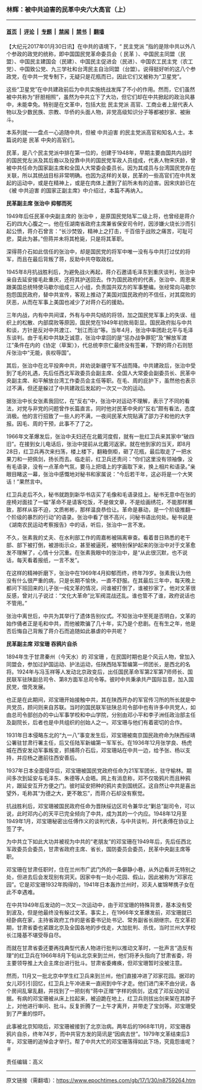 ### 林辉：被中共迫害的民革中央六大高官（上）

---

#### [首页](../../../..?n8759264) &nbsp;|&nbsp; [评论](../../../../../epoch-comment?n8759264) &nbsp;|&nbsp; [专题](../../../../../epoch-special?n8759264) &nbsp;|&nbsp; [禁闻](../../../../../epoch-news?n8759264) &nbsp;|&nbsp; [禁书](../../../../../books?n8759264) &nbsp;|&nbsp; [翻墙](https://github.com/gfw-breaker/nogfw/blob/master/README.md?n8759264)


<div class="post_content" id="artbody" itemprop="articleBody">
 <!-- article content begin -->
 <p>
  【大纪元2017年01月30日讯】在中共的语境下，“
  <ok href="https://www.epochtimes.com/gb/tag/%E6%B0%91%E4%B8%BB%E5%85%9A%E6%B4%BE.html">
   民主党派
  </ok>
  ”指的是除中共以外八个参政的政党的统称，即中国国民党革命委员会（
  <ok href="https://www.epochtimes.com/gb/tag/%E6%B0%91%E9%9D%A9.html">
   民革
  </ok>
  ）、中国民主同盟（民盟）、中国民主建国会（民建）、中国民主促进会（民进）、中国农工民主党（农工党）、中国致公党、九三学社和台湾民主自治同盟（台盟）。说得挺好听的这八个参政党，在中共一党专制下，无疑只是花瓶而已，因此它们又被称为“卫星党”。
 </p>
 <p>
  这些“卫星党”在中共建政前后为中共实施统战发挥了不小的作用。然而，它们虽然被中共称为“肝胆相照”，虽然为中共立下了大功，但它们却在中共掀起的政治风暴中，未能幸免。特别是在文革中，包括大批
  <ok href="https://www.epochtimes.com/gb/tag/%E6%B0%91%E4%B8%BB%E5%85%9A%E6%B4%BE.html">
   民主党派
  </ok>
  高官、工商业者上层代表人物以及少数民族、宗教、华侨的头面人物，非党高级知识分子等都被抄家、被揪斗。
 </p>
 <p>
  本系列就一一盘点一心追随中共，但被
  <ok href="https://www.epochtimes.com/gb/tag/%E4%B8%AD%E5%85%B1%E8%BF%AB%E5%AE%B3.html">
   中共迫害
  </ok>
  的民主党派高官和知名人士。本篇说的是
  <ok href="https://www.epochtimes.com/gb/tag/%E6%B0%91%E9%9D%A9.html">
   民革
  </ok>
  中央的高官们。
 </p>
 <p>
  民革，是八个民主党派中排在第一位的，创建于1948年，早期主要由国共内战时的国民党左派及其后裔以及投靠中共的国民党军政人员组成，代表人物宋庆龄，曾被中共任命为国家副主席和全国人大常委会委员长。因为其成员与台湾国民党存在关联，所以其统战目标非常明确。也因为这样的关联，民革的一些高官们在中共发起的运动中，或是在精神上，或是在肉体上遭到了前所未有的迫害。因宋庆龄已在《被
  <ok href="https://www.epochtimes.com/gb/tag/%E4%B8%AD%E5%85%B1%E8%BF%AB%E5%AE%B3.html">
   中共迫害
  </ok>
  的国家正副主席》中介绍过，本篇不再纳入。
 </p>
 <p>
  <strong>
   民革副主席
   <ok href="https://www.epochtimes.com/gb/tag/%E5%BC%A0%E6%B2%BB%E4%B8%AD.html">
    张治中
   </ok>
   抑郁而死
  </strong>
 </p>
 <p>
  1949年后任民革中央副主席的
  <ok href="https://www.epochtimes.com/gb/tag/%E5%BC%A0%E6%B2%BB%E4%B8%AD.html">
   张治中
  </ok>
  ，是原国民党陆军二级上将，也曾经是蒋介石的四大心腹之一。他在任湖南省政府主席兼省保安司令时，因涉嫌火烧长沙而引起公愤，蒋介石曾言：“长沙焚毁，精神上之打击，千百倍于战败之痛苦，可耻可悲，莫此为甚。”但蒋并未将其枪毙，只是将其革职。
 </p>
 <p>
  深得蒋介石如此信任的张治中，却是国民党的将军中唯一没有与中共打过仗的将军，而且在最后背叛了蒋，反助中共夺取政权。
 </p>
 <p>
  1945年8月抗战胜利后，为避免战火再起，蒋介石邀请毛泽东到重庆谈判，张治中亲自去延安接毛赴重庆，还将其护送回去。作为国民政府的代表，张治中、周恩来跟美国总统特使马歇尔组成三人小组，负责国共双方的军事整编。张经常向马歇尔抱怨国民政府，替中共宣传，客观上推动了美国对国民政府的不信任，对其腐败的厌恶，从而在军事上美国也减少了对蒋介石的援助。
 </p>
 <p>
  三年内战，内有中共间谍，外有与中共勾结的将领，加之国民党军事上的失误、组织上的松散、内部腐败等原因，国民党在1949年初败局彰显。国民政府拟与中共和谈，方针是反对中共渡江、“划江而治”等。当年4月，张治中率团赴北平与毛泽东谈判。由于毛和中共缺乏诚意，张治中拿回的是“惩办战争罪犯”及“解放军渡江”条件在内的《协定（草案）》，代总统李宗仁最终没有签署，下野的蒋介石则怒斥张治中“无能，丧权辱国”。
 </p>
 <p>
  其后，张治中在北平投奔中共，并劝说新疆守军不战而降。中共建政后，张治中受到了毛的礼遇，先后任西北军政委员会副主席、全国人大常委会副委员长、民革中央副主席、和平解放台湾工作委员会主任等职。在毛、周的庇护下，虽然他也表示过不满，但还是躲过了中共建政后发起的一次又一次的运动。
 </p>
 <p>
  据张治中长女张素我回忆，在“反右”中，张治中对运动不理解，表示了不同的看法，对党与非党的问题曾作长篇直言。同时他对民革中央的“反右”颇有看法，态度消极。他的言行招致了一些人的不满，一夜间民革大院贴满了邵力子和他的大字报。因毛、周的干预，此事不了了之。
 </p>
 <p>
  1966年文革爆发后，张治中夫妇还在北戴河度假，就有一批红卫兵来其家中“破四旧”。在接到女儿电话后，张治中提前从北戴河返家。就在他到家的当天，即8月28日，红卫兵再次来扫荡，楼上楼下，翻箱倒柜，砸了花瓶，最后取走了一把水果刀和一把佩剑，扬长而去。临走前，红卫兵还责问：“你们这里没有领袖像，没有毛语录，没有一点革命气氛，要马上把墙上的字画取下来，换上相片和语录。”亲眼目睹这一幕，张治中感慨地对秘书和家属说：“今后若干年，这必将是一个大笑话！”果然言中。
 </p>
 <p>
  红卫兵走后不久，秘书就跑到新华书店买了毛像和毛语录挂上。秘书无意中在张的座椅对面挂了一幅“革命不是请客吃饭，不是做文章，不是绘画绣花，不能那样雅致，那样从容不迫，文质彬彬，那样温良恭俭让。革命是暴动，是一个阶级推翻一个阶级的暴烈的行动”的语录。张治中看了很不高兴，问秘书语出何处。秘书说是《湖南农民运动考察报告》中的话，听后，张治中一言不发。
 </p>
 <p>
  不久，张素我的丈夫、在水利部工作的周嘉彬被隔离审查。看着昔日熟悉的老干部、部下被打倒，被游街示众，甚至被逼死，被特别保护起来的张治中对于文革愈发不理解了，心情十分沉重。在张素我眼中的张治中，是“从此很沉默，也不说话，每天看着报纸，一言不发”。
 </p>
 <p>
  在这样的精神折磨下，张治中在1969年4月抑郁而终，终年79岁。张素我认为他没有什么很严重的病，只是长期不愉快，一直不舒服。在其最后三年中，每天晚上都问下班回来的儿子张一纯文革的情况，问谁被打倒了，谁被抄家了。他对文革很反感，曾对儿子说过：“文化大革命”比军阀混战还乱。谁也管不了谁，政府说话也不管用。”
 </p>
 <p>
  张治中离世后，中共为其举行了遗体告别仪式。不知张治中至死是否明白，文革的始作俑者正是毛和中共，而他被欺骗了几十年，实乃是个悲剧。在有生之年，他是否后悔自己背叛了蒋介石而追随如此暴虐的中共呢？
 </p>
 <p>
  <strong>
   民革副主席
   <ok href="https://www.epochtimes.com/gb/tag/%E9%82%93%E5%AE%9D%E7%8F%8A.html">
    邓宝珊
   </ok>
   吞鸦片自杀
  </strong>
 </p>
 <p>
  1894年生于甘肃秦州（今天水）的
  <ok href="https://www.epochtimes.com/gb/tag/%E9%82%93%E5%AE%9D%E7%8F%8A.html">
   邓宝珊
  </ok>
  ，在民国时期也是个风云人物，曾加入同盟会，参加过护国运动、护法运动，任陕西陆军暂编第一师团长，是西北的名将。1924年与冯玉祥等人发动北京政变后，出任国民革命军第2军第7师师长、国民联军驻陕副总司令、第8方面军总司令等。彼时中共秉承共产国际旨意，加入国民党，借壳发展。
 </p>
 <p>
  也正是在此期间，邓宝珊开始接触中共，其在陕西开办的军官传习所的所长就是中共党员，顾问则来自苏联。当时的国民联军驻陕总司令部中也有许多中共党人，如由总司令部创办的中山军事学校和中山学院，分别由邓小平和李子洲任政治部主任及副院长，后者也是中共组织的创始人之一。邓宝珊与他们有着密切的合作。
 </p>
 <p>
  1931年日本侵略东北的“九一八”事变发生后，邓宝珊被南京国民政府命为陕西绥靖公署驻甘肃行署主任，后又任陆军新编第一军军长。在1936年12月张学良、杨虎城在西安发动军事叛变，抓捕蒋介石后，邓宝珊站在中共一边，给予张、杨以支持，并应杨之邀前往西安善后。
 </p>
 <p>
  1937年日本全面侵华后，邓宝珊被国民党政府任命为21军军团长，驻守榆林。期间多次到延安与毛泽东、朱德等人会晤。网上有消息称，邓不仅吸鸦片而且种鸦片，跟延安互开方便之门。彼时延安把种的鸦片卖到国统区。这自然让中共是喜出望外，毛称其“为德之大，更不敢忘”，而蒋介石却没有察觉。
 </p>
 <p>
  抗战胜利后，邓宝珊被国民政府任命为晋陕绥边区司令兼华北“剿总”副司令，可以说，此时邓内心的天平已完全倾向了中共，成为其的一个内应。1948年12月至1949年1月，邓宝珊秘密出任傅作义的谈判代表，与中共谈判，并代表傅在协议上签了字。
 </p>
 <p>
  为中共立下如此大功并被视为中共的“老朋友”的邓宝珊在1949年后，先后任西北军政委员会委员，甘肃省政府主席、省长，国防委员会委员，民革中央副主席等职。
 </p>
 <p>
  邓宝珊在甘肃任职时，住在兰州市广武门外的一条僻静小巷，从外边看并无特别之处，但进去后会发现别有洞天。因家中有一处小花园、假山，因此被称为“邓家花园”。它是邓宝珊1932年购得的，1941年日本轰炸兰州时，邓夫人崔锦琴携子女在此不幸遇难。
 </p>
 <p>
  在中共1949年后发动的一次又一次运动中，由于邓宝珊的特殊背景，基本没有受到波及，但是他最终没有躲过文革。事实上，在1966年文革爆发前，邓宝珊就已经卧病在家，主持省政府工作的是省委书记处书记、常务副省长胡继宗。在文革初期，甘肃省委也紧跟北京及全国各地的步伐走，大加批判、杀伐，当时兰州大学校长江隆基不堪受辱自尽。
 </p>
 <p>
  而就在甘肃省委还要再找典型代表人物进行批判以推动文革时，一批声言“造反有理”的红卫兵在1966年8月下旬从北京来到兰州，他们将矛头指向了甘肃省委，将主要领导推上大会主席台进行批斗。甘肃省委瘫痪，但邓宝珊暂时没被注意。
 </p>
 <p>
  然而，11月又一批北京中学生红卫兵来到兰州，他们直接冲进了邓家花园。据邓的女儿邓引引回忆，红卫兵上午冲进来一直闹到中午才走。他们进门来不由分说，各个房间乱窜乱翻，并找到了一把刻有“蒋中正赠”字样的佩剑，这成了邓反动的证据。有病的邓宝珊被从床上拉起来，被迫跪在地上，红卫兵则拔出剑来架在其脖子上，对他进行审问、批斗。反复折腾了一上午才离开，并带走了宝剑等。邓宝珊受到了严重的惊吓。
 </p>
 <p>
  此事被北京知晓后，邓宝珊被接到了北京治病。两年后的1968年11月，邓宝珊吞鸦片自杀，终年74岁，而中共官方发的简讯是“因病去世”。1979年文革结束后3年，邓宝珊的追悼会才举行。帮了中共大忙的邓宝珊落得如此下场，究竟怨谁呢？＃
 </p>
 <p>
  责任编辑：高义
 </p>
 <!-- article content end -->
 <div id="below_article_ad">
 </div>
</div>


---

原文链接（需翻墙）：https://www.epochtimes.com/gb/17/1/30/n8759264.htm